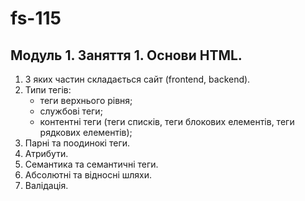 # fs-115

## Модуль 1. Заняття 1. Основи HTML.

1. З яких частин складається сайт (frontend, backend).
2. Типи тегів:
   - теги верхнього рівня;
   - службові теги;
   - контентні теги (теги списків, теги блокових елементів, теги рядкових
     елементів);
3. Парні та поодинокі теги.
4. Атрибути.
5. Семантика та семантичні теги.
6. Абсолютні та відносні шляхи.
7. Валідація.
